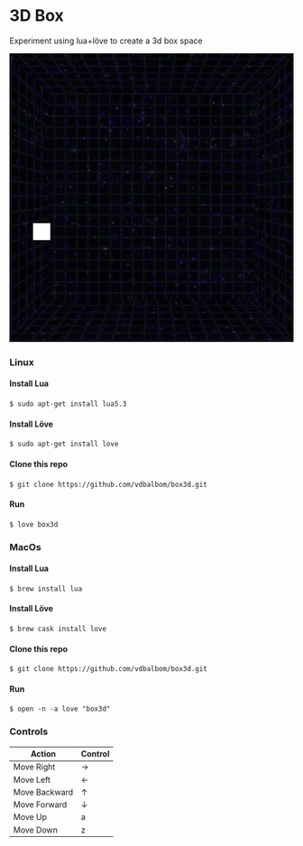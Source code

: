# 3D Box
Experiment using lua+löve to create a 3d box space

![alt text](sample.jpg)

### Linux
#### Install Lua
```
$ sudo apt-get install lua5.3
```
#### Install Löve
```
$ sudo apt-get install love
```
#### Clone this repo
```
$ git clone https://github.com/vdbalbom/box3d.git
```
#### Run
```
$ love box3d
```

### MacOs
#### Install Lua
```
$ brew install lua
```
#### Install Löve
```
$ brew cask install love
```
#### Clone this repo
```
$ git clone https://github.com/vdbalbom/box3d.git
```
#### Run
```
$ open -n -a love "box3d"
```

### Controls
| <b>Action</b>   | <b>Control</b> |
| -------------   | -------------- |
|    Move Right   |        →       |
|    Move Left    |        ←       |
|  Move Backward  |        ↑       |
|   Move Forward  |        ↓       |
|     Move Up     |        a       |
|    Move Down    |        z       |
